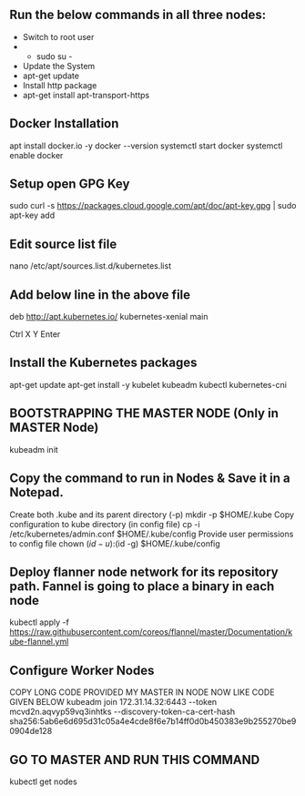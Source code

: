 Run the below commands in all three nodes:
------------------------------------------
- Switch to root user
- - sudo su -
- Update the System
- apt-get update
- Install http package
- apt-get install apt-transport-https

Docker Installation
-------------------
apt install docker.io -y
docker --version
systemctl start docker
systemctl enable docker

Setup open GPG Key
------------------
sudo curl -s https://packages.cloud.google.com/apt/doc/apt-key.gpg | sudo apt-key add 

Edit source list file 
---------------------
nano /etc/apt/sources.list.d/kubernetes.list

Add below line in the above file
--------------------------------
deb http://apt.kubernetes.io/ kubernetes-xenial main

Ctrl X
Y
Enter

Install the Kubernetes packages
-------------------------------
apt-get update
apt-get install -y kubelet kubeadm kubectl kubernetes-cni


BOOTSTRAPPING THE MASTER NODE (Only in MASTER Node)
---------------------------------------------------
kubeadm init
 
Copy the command to run in Nodes & Save it in a Notepad.
--------------------------------------------------------
Create both .kube and its parent directory (-p)
mkdir -p $HOME/.kube
Copy configuration to kube directory (in config file)
cp -i /etc/kubernetes/admin.conf $HOME/.kube/config
Provide user permissions to config file
chown $(id -u):$(id -g) $HOME/.kube/config

Deploy flanner node network for its repository path. Fannel is going to place a binary in each node
-----------------------------------------------------------------------------------------------------
kubectl apply -f https://raw.githubusercontent.com/coreos/flannel/master/Documentation/kube-flannel.yml

Configure Worker Nodes
----------------------
COPY LONG CODE PROVIDED MY MASTER IN NODE NOW LIKE CODE GIVEN BELOW
kubeadm join 172.31.14.32:6443 --token mcvd2n.aqvyp59vq3inhtks --discovery-token-ca-cert-hash sha256:5ab6e6d695d31c05a4e4cde8f6e7b14ff0d0b450383e9b255270be90904de128

GO TO MASTER AND RUN THIS COMMAND
---------------------------------
kubectl get nodes

